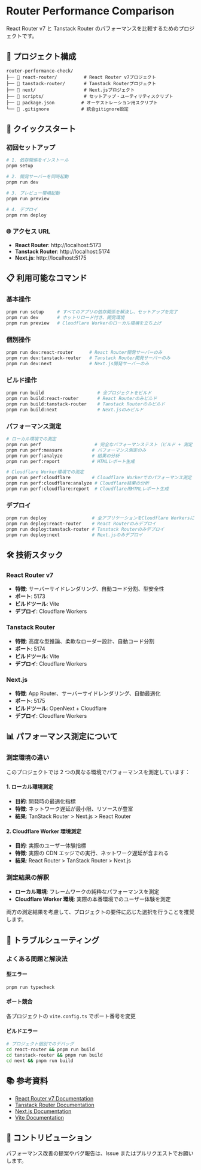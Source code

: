 # Router Performance Comparison

React Router v7 と Tanstack Router のパフォーマンスを比較するためのプロジェクトです。

## 📁 プロジェクト構成

```
router-performance-check/
├── 📁 react-router/          # React Router v7プロジェクト
├── 📁 tanstack-router/       # Tanstack Routerプロジェクト
├── 📁 next/                  # Next.jsプロジェクト
├── 📁 scripts/               # セットアップ・ユーティリティスクリプト
├── 📄 package.json          # オーケストレーション用スクリプト
└── 📄 .gitignore            # 統合gitignore設定
```

## 🚀 クイックスタート

### 初回セットアップ

```bash
# 1. 依存関係をインストール
pnpm setup

# 2. 開発サーバーを同時起動
pnpm run dev

# 3. プレビュー環境起動
pnpm run preview

# 4. デプロイ
pnpm rnn deploy
```

### 🌐 アクセス URL

- **React Router**: http://localhost:5173
- **Tanstack Router**: http://localhost:5174
- **Next.js**: http://localhost:5175

## 📋 利用可能なコマンド

### 基本操作

```bash
pnpm run setup     # すべてのアプリの依存関係を解決し、セットアップを完了
pnpm run dev       # ホットリロード付き、開発環境
pnpm run preview   # Cloudflare Workerのローカル環境を立ち上げ
```

### 個別操作

```bash
pnpm run dev:react-router      # React Router開発サーバーのみ
pnpm run dev:tanstack-router   # Tanstack Router開発サーバーのみ
pnpm run dev:next              # Next.js開発サーバーのみ
```

### ビルド操作

```bash
pnpm run build                    # 全プロジェクトをビルド
pnpm run build:react-router       # React Routerのみビルド
pnpm run build:tanstack-router    # Tanstack Routerのみビルド
pnpm run build:next               # Next.jsのみビルド
```

### パフォーマンス測定

```bash
# ローカル環境での測定
pnpm run perf                    # 完全なパフォーマンステスト（ビルド + 測定 + 分析）
pnpm run perf:measure           # パフォーマンス測定のみ
pnpm run perf:analyze           # 結果の分析
pnpm run perf:report            # HTMLレポート生成

# Cloudflare Worker環境での測定
pnpm run perf:cloudflare        # Cloudflare Workerでのパフォーマンス測定
pnpm run perf:cloudflare:analyze # Cloudflare結果の分析
pnpm run perf:cloudflare:report  # Cloudflare用HTMLレポート生成
```

### デプロイ

```bash
pnpm run deploy                 # 全アプリケーションをCloudflare Workersにデプロイ
pnpm run deploy:react-router    # React Routerのみデプロイ
pnpm run deploy:tanstack-router # Tanstack Routerのみデプロイ
pnpm run deploy:next            # Next.jsのみデプロイ
```

## 🛠️ 技術スタック

### React Router v7

- **特徴**: サーバーサイドレンダリング、自動コード分割、型安全性
- **ポート**: 5173
- **ビルドツール**: Vite
- **デプロイ**: Cloudflare Workers

### Tanstack Router

- **特徴**: 高度な型推論、柔軟なローダー設計、自動コード分割
- **ポート**: 5174
- **ビルドツール**: Vite
- **デプロイ**: Cloudflare Workers

### Next.js

- **特徴**: App Router、サーバーサイドレンダリング、自動最適化
- **ポート**: 5175
- **ビルドツール**: OpenNext + Cloudflare
- **デプロイ**: Cloudflare Workers

## 📊 パフォーマンス測定について

### 測定環境の違い

このプロジェクトでは 2 つの異なる環境でパフォーマンスを測定しています：

#### 1. ローカル環境測定

- **目的**: 開発時の最適化指標
- **特徴**: ネットワーク遅延が最小限、リソースが豊富
- **結果**: TanStack Router > Next.js > React Router

#### 2. Cloudflare Worker 環境測定

- **目的**: 実際のユーザー体験指標
- **特徴**: 実際の CDN エッジでの実行、ネットワーク遅延が含まれる
- **結果**: React Router > TanStack Router > Next.js

### 測定結果の解釈

- **ローカル環境**: フレームワークの純粋なパフォーマンスを測定
- **Cloudflare Worker 環境**: 実際の本番環境でのユーザー体験を測定

両方の測定結果を考慮して、プロジェクトの要件に応じた選択を行うことを推奨します。

## 🔧 トラブルシューティング

### よくある問題と解決法

#### 型エラー

```bash
pnpm run typecheck
```

#### ポート競合

各プロジェクトの `vite.config.ts` でポート番号を変更

#### ビルドエラー

```bash
# プロジェクト個別でのデバッグ
cd react-router && pnpm run build
cd tanstack-router && pnpm run build
cd next && pnpm run build
```

## 📚 参考資料

- [React Router v7 Documentation](https://reactrouter.com/)
- [Tanstack Router Documentation](https://tanstack.com/router/)
- [Next.js Documentation](https://nextjs.org/)
- [Vite Documentation](https://vitejs.dev/)

## 🤝 コントリビューション

パフォーマンス改善の提案やバグ報告は、Issue またはプルリクエストでお願いします。
